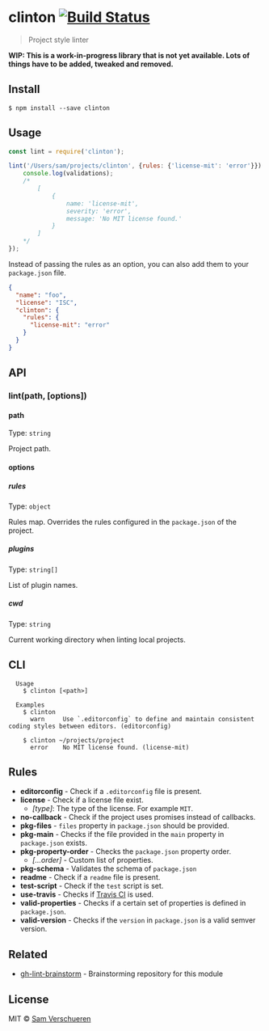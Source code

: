 # clinton [![Build Status](https://travis-ci.org/SamVerschueren/clinton.svg?branch=master)](https://travis-ci.org/SamVerschueren/clinton)

> Project style linter

**WIP: This is a work-in-progress library that is not yet available. Lots of things have to be added, tweaked and removed.**

## Install

```
$ npm install --save clinton
```


## Usage

```js
const lint = require('clinton');

lint('/Users/sam/projects/clinton', {rules: {'license-mit': 'error'}}).then(validations => {
	console.log(validations);
	/*
		[
			{
				name: 'license-mit',
				severity: 'error',
				message: 'No MIT license found.'
			}
		]
	*/
});
```

Instead of passing the rules as an option, you can also add them to your `package.json` file.

```json
{
  "name": "foo",
  "license": "ISC",
  "clinton": {
    "rules": {
      "license-mit": "error"
    }
  }
}
```


## API

### lint(path, [options])

#### path

Type: `string`

Project path.

#### options

##### rules

Type: `object`

Rules map. Overrides the rules configured in the `package.json` of the project.

##### plugins

Type: `string[]`

List of plugin names.

##### cwd

Type: `string`

Current working directory when linting local projects.


## CLI

```
  Usage
    $ clinton [<path>]

  Examples
    $ clinton
      warn     Use `.editorconfig` to define and maintain consistent coding styles between editors. (editorconfig)

    $ clinton ~/projects/project
      error    No MIT license found. (license-mit)
```


## Rules

- **editorconfig** - Check if a `.editorconfig` file is present.
- **license** - Check if a license file exist.
  - *[type]*: The type of the license. For example `MIT`.
- **no-callback** - Check if the project uses promises instead of callbacks.
- **pkg-files** - `files` property in `package.json` should be provided.
- **pkg-main** - Checks if the file provided in the `main` property in `package.json` exists.
- **pkg-property-order** - Checks the `package.json` property order.
  - *[...order]* - Custom list of properties.
- **pkg-schema** - Validates the schema of `package.json`
- **readme** - Check if a `readme` file is present.
- **test-script** - Check if the `test` script is set.
- **use-travis** - Checks if [Travis CI](https://travis-ci.org/) is used.
- **valid-properties** - Checks if a certain set of properties is defined in `package.json`.
- **valid-version** - Checks if the `version` in `package.json` is a valid semver version.


## Related

- [gh-lint-brainstorm](https://github.com/SamVerschueren/gh-lint-brainstorm) - Brainstorming repository for this module


## License

MIT © [Sam Verschueren](http://github.com/SamVerschueren)
